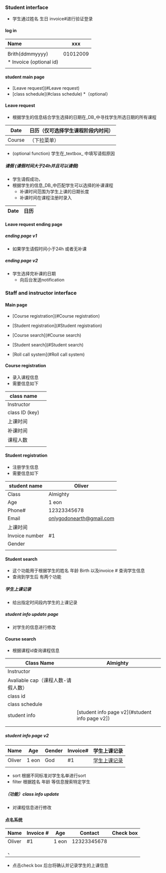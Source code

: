 



### Student interface 



- 学生通过姓名 生日 invoice#进行验证登录



#### log in 

| Name                    | xxx      |
| :---------------------- | -------- |
|                         |          |
| Brith(ddmmyyyy)         | 01012009 |
| * Invoice (optional id) |          |
|                         |          |



#### student main page

- [Leave request](#Leave request)
- [class schedule](#class schedule) *（optional）



#### Leave request

- 根据学生的信息结合学生选择的日期在_DB_中寻找学生所选日期的所有课程

| Date   | 日历（仅可选择学生课程阶段内时间） |
| ------ | ---------------------------------- |
| Course | （下拉菜单）                       |

- (optional function)  学生在_textbox_ 中填写请假原因

##### 请假  (请假时间大于24h并且可以请假)

- 学生请假成功，
- 根据学生的信息_DB_中匹配学生可以选择的补课课程 
  - 补课时间范围为学生上课的日期长度
  - 补课时间在课程注册时录入

| Date | 日历 |
| ---- | ---- |

#### Leave request ending page

##### ending page v1

- 如果学生请假时间小于24h 或者无补课

##### ending page v2

- 学生选择完补课的日期
  - 向后台发送notification





### Staff and instructor interface

#### Main page

- [Course registration](#Course registration)

- [Student registration](#Student registration)
- [Course search](#Course search)
- [Student search](#Student search)
- [Roll call system](#Roll call system)





#### Course registration

- 录入课程信息 
- 需要信息如下

| class name     |      |
| -------------- | ---- |
| Instructor     |      |
| class ID (key) |      |
| 上课时间       |      |
| 补课时间       |      |
| 课程人数       |      |
|                |      |

#### Student registration

- 注册学生信息
- 需要信息如下

| student name   | Oliver                   |
| -------------- | ------------------------ |
| Class          | Almighty                 |
| Age            | 1 eon                    |
| Phone#         | 12323345678              |
| Email          | onlygodonearth@gmail.com |
| 上课时间       |                          |
| Invoice number | #1                       |
| Gender         |                          |
|                |                          |





#### Student search 

- 这个功能用于根据学生的姓名 年龄 Birth 以及invoice # 查询学生信息
- 查询到学生后 有两个功能

##### 学生上课记录

- 给出指定时间段内学生的上课记录

##### student info update page

- 对学生的信息进行修改





#### Course search

- 根据课程id查询课程信息

| Class Name                         | Almighty                                       |
| ---------------------------------- | ---------------------------------------------- |
| Instructor                         |                                                |
| Avaliable cap（课程人数-请假人数） |                                                |
| class id                           |                                                |
| class schedule                     |                                                |
| student info                       | [student info page v2](#student info page v2]) |
|                                    |                                                |
|                                    |                                                |

##### student info page v2

| Name   | Age   | Gender | Invoice# | 学生上课记录                   |
| ------ | ----- | ------ | -------- | ------------------------------ |
| Oliver | 1 eon | God    | #1       | [学生上课记录](#学生上课记录]) |
|        |       |        |          |                                |

- sort 根据不同标准对学生名单进行sort
- filter 根据姓名 年龄 等信息搜索特定学生

##### （功能）class info update 

- 对课程信息进行修改





#### 点名系统



| Name   | Invoice # | Age   | Contact     | Check box |
| ------ | --------- | ----- | ----------- | --------- |
| Oliver | #1        | 1 eon | 12323345678 |           |
|        |           |       |             |           |
| 、     |           |       |             |           |



- 点击check box 后台将确认并记录学生的上课信息
